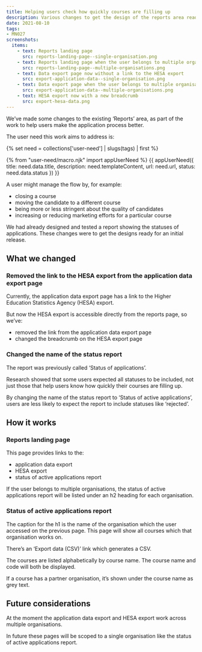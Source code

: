 ```yaml
---
title: Helping users check how quickly courses are filling up
description: Various changes to get the design of the reports area ready for an initial release
date: 2021-08-10
tags:
- MN027
screenshots:
  items:
    - text: Reports landing page
      src: reports-landing-page--single-organisation.png
    - text: Reports landing page when the user belongs to multiple organisations
      src: reports-landing-page--multiple-organisations.png
    - text: Data export page now without a link to the HESA export
      src: export-application-data--single-organisation.png
    - text: Data export page when the user belongs to multiple organisations
      src: export-application-data--multiple-organisations.png
    - text: HESA export now with a new breadcrumb
      src: export-hesa-data.png
---
```


We’ve made some changes to the existing ‘Reports’ area, as part of the work to help users make the application process better.

The user need this work aims to address is:

{% set need = collections['user-need'] | slugs(tags) | first %}

{% from "user-need/macro.njk" import appUserNeed %}
{{ appUserNeed({
  title: need.data.title,
  description: need.templateContent,
  url: need.url,
  status: need.data.status
}) }}

A user might manage the flow by, for example:

- closing a course
- moving the candidate to a different course
- being more or less stringent about the quality of candidates
- increasing or reducing marketing efforts for a particular course

We had already designed and tested a report showing the statuses of applications. These changes were to get the designs ready for an initial release.

## What we changed

### Removed the link to the HESA export from the application data export page

Currently, the application data export page has a link to the Higher Education Statistics Agency (HESA) export.

But now the HESA export is accessible directly from the reports page, so we’ve:

- removed the link from the application data export page
- changed the breadcrumb on the HESA export page

### Changed the name of the status report

The report was previously called ‘Status of applications’.

Research showed that some users expected all statuses to be included, not just those that help users know how quickly their courses are filling up.

By changing the name of the status report to ‘Status of active applications’, users are less likely to expect the report to include statuses like ‘rejected’.

## How it works

### Reports landing page

This page provides links to the:

- application data export
- HESA export
- status of active applications report

If the user belongs to multiple organisations, the status of active applications report will be listed under an h2 heading for each organisation.

### Status of active applications report

The caption for the h1 is the name of the organisation which the user accessed on the previous page. This page will show all courses which that organisation works on.

There’s an ‘Export data (CSV)’ link which generates a CSV.

The courses are listed alphabetically by course name. The course name and code will both be displayed.

If a course has a partner organisation, it’s shown under the course name as grey text.

## Future considerations

At the moment the application data export and HESA export work across multiple organisations.

In future these pages will be scoped to a single organisation like the status of active applications report.
